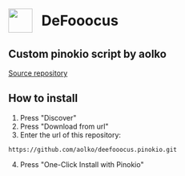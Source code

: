 # <div style="display:flex;align-items:center;gap:8px;"><img src="https://github.com/ehristoforu/DeFooocus/raw/main/assets/favicon.png" style="height:48px;margin-right:10px;">DeFooocus</div>
## Custom pinokio script by aolko

[Source repository](https://github.com/ehristoforu/DeFooocus)

## How to install
1. Press "Discover"
2. Press "Download from url"
3. Enter the url of this repository:
```
https://github.com/aolko/deefooocus.pinokio.git
``` 
4. Press "One-Click Install with Pinokio"